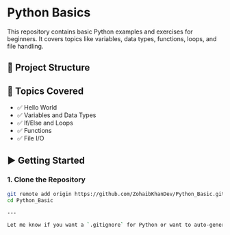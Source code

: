 # Python Basics

This repository contains basic Python examples and exercises for beginners. It covers topics like variables, data types, functions, loops, and file handling.

## 📁 Project Structure


## 📌 Topics Covered

- ✅ Hello World
- ✅ Variables and Data Types
- ✅ If/Else and Loops
- ✅ Functions
- ✅ File I/O

## ▶️ Getting Started

### 1. Clone the Repository

```bash
git remote add origin https://github.com/ZohaibKhanDev/Python_Basic.git
cd Python_Basic

---

Let me know if you want a `.gitignore` for Python or want to auto-generate this file using a tool.
